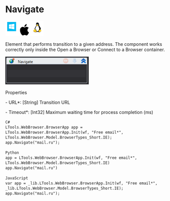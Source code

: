 # Navigate

![](<../../../.gitbook/assets/image (301).png>)

Element that performs transition to a given address. The component works correctly only inside the Open a Browser or Connect to a Browser container.

![](<../../../.gitbook/assets/1 (60).png>)

Properties

&#x20;\- URL\*: \[String] Transition URL

&#x20;\- Timeout\*: \[Int32] Maximum waiting time for process completion (ms)

```
C#
LTools.WebBrowser.BrowserApp app = LTools.WebBrowser.BrowserApp.Init(wf, "Free email*", LTools.WebBrowser.Model.BrowserTypes_Short.IE);
app.Navigate("mail.ru");

Python
app = LTools.WebBrowser.BrowserApp.Init(wf, "Free email*", LTools.WebBrowser.Model.BrowserTypes_Short.IE)
app.Navigate("mail.ru")

JavaScript
var app = _lib.LTools.WebBrowser.BrowserApp.Init(wf, "Free email*", _lib.LTools.WebBrowser.Model.BrowserTypes_Short.IE);
app.Navigate("mail.ru");
```
